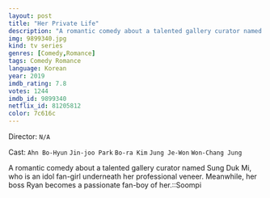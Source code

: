 ```yaml
---
layout: post
title: "Her Private Life"
description: "A romantic comedy about a talented gallery curator named Sung Duk Mi, who is an idol fan-girl underneath her professional veneer. Meanwhile, her boss Ryan becomes a passionate fan-boy of her.::Soompi.."
img: 9899340.jpg
kind: tv series
genres: [Comedy,Romance]
tags: Comedy Romance 
language: Korean
year: 2019
imdb_rating: 7.8
votes: 1244
imdb_id: 9899340
netflix_id: 81205812
color: 7c616c
---
```

Director: `N/A`  

Cast: `Ahn Bo-Hyun` `Jin-joo Park` `Bo-ra Kim` `Jung Je-Won` `Won-Chang Jung` 

A romantic comedy about a talented gallery curator named Sung Duk Mi, who is an idol fan-girl underneath her professional veneer. Meanwhile, her boss Ryan becomes a passionate fan-boy of her.::Soompi